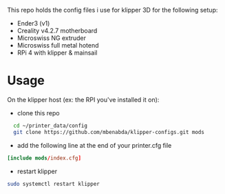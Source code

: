 This repo holds the config files i use for klipper 3D for the following setup:
- Ender3 (v1)
- Creality v4.2.7 motherboard
- Microswiss NG extruder
- Microswiss full metal hotend
- RPi 4 with klipper & mainsail

# Usage
On the klipper host (ex: the RPI you've installed it on):
- clone this repo
```sh
  cd ~/printer_data/config
  git clone https://github.com/mbenabda/klipper-configs.git mods
```
- add the following line at the end of your printer.cfg file 
```toml
[include mods/index.cfg]
```
- restart klipper
```sh
sudo systemctl restart klipper
```
